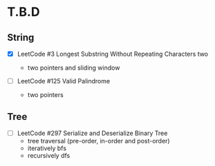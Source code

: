 # T.B.D

## String

- [x] LeetCode #3 Longest Substring Without Repeating Characters two
  - two pointers and sliding window

- [ ] LeetCode #125 Valid Palindrome
  - two pointers

## Tree

- [ ] LeetCode #297 Serialize and Deserialize Binary Tree
  - tree traversal (pre-order, in-order and post-order)
  - iteratively bfs
  - recursively dfs
